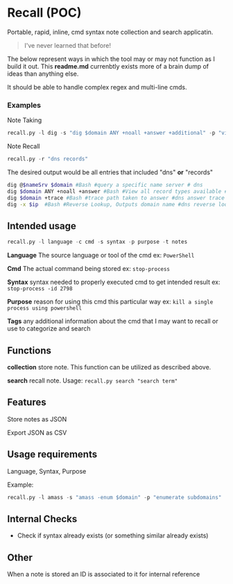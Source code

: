 # Recall (POC)
Portable, rapid, inline, cmd syntax note collection and search applicatin.
> I've never learned that before!

The below represent ways in which the tool may or may not function as I build it out.  This **readme.md** currenbtly exists more of a brain dump of ideas than anything else.

It should be able to handle complex regex and multi-line cmds.

### Examples
Note Taking
```python
recall.py -l dig -s "dig $domain ANY +noall +answer +additional" -p "view all dns record types available"
```

Note Recall
```python
recall.py -r "dns records"
```
The desired output would be all entries that included "dns" **or** "records"

```bash
dig @$nameSrv $domain #Bash #query a specific name server # dns
dig $domain ANY +noall +answer #Bash #View all record types available #dns records
dig $domain +trace #Bash #trace path taken to answer #dns answer trace
dig -x $ip  #Bash #Reverse Lookup, Outputs domain name #dns reverse lookup
```

## Intended usage
```python
recall.py -l language -c cmd -s syntax -p purpose -t notes
```
**Language** The source language or tool of the cmd ex: `PowerShell`

**Cmd** The actual command being stored ex: `stop-process`

**Syntax** syntax needed to properly executed cmd to get intended result ex: `stop-process -id 2798`

**Purpose** reason for using this cmd this particular way ex: `kill a single process using powershell`

**Tags** any additional information about the cmd that I may want to recall or use to categorize and search

## Functions
**collection** store note.  This function can be utilized as described above.

**search** recall note.  Usage: `recall.py search "search term"` 

## Features
Store notes as JSON

Export JSON as CSV

## Usage requirements
Language, Syntax, Purpose

Example:
```Python
recall.py -l amass -s "amass -enum $domain" -p "enumerate subdomains"
```
## Internal Checks
- Check if syntax already exists (or something similar already exists)

## Other

When a note is stored an ID is associated to it for internal reference
